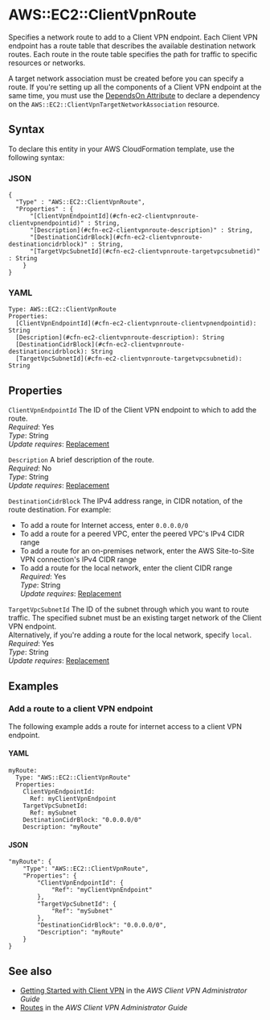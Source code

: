 # AWS::EC2::ClientVpnRoute<a name="aws-resource-ec2-clientvpnroute"></a>

Specifies a network route to add to a Client VPN endpoint\. Each Client VPN endpoint has a route table that describes the available destination network routes\. Each route in the route table specifies the path for traffic to specific resources or networks\.

A target network association must be created before you can specify a route\. If you're setting up all the components of a Client VPN endpoint at the same time, you must use the [DependsOn Attribute](https://docs.aws.amazon.com/AWSCloudFormation/latest/UserGuide/aws-attribute-dependson.html) to declare a dependency on the `AWS::EC2::ClientVpnTargetNetworkAssociation` resource\.

## Syntax<a name="aws-resource-ec2-clientvpnroute-syntax"></a>

To declare this entity in your AWS CloudFormation template, use the following syntax:

### JSON<a name="aws-resource-ec2-clientvpnroute-syntax.json"></a>

```
{
  "Type" : "AWS::EC2::ClientVpnRoute",
  "Properties" : {
      "[ClientVpnEndpointId](#cfn-ec2-clientvpnroute-clientvpnendpointid)" : String,
      "[Description](#cfn-ec2-clientvpnroute-description)" : String,
      "[DestinationCidrBlock](#cfn-ec2-clientvpnroute-destinationcidrblock)" : String,
      "[TargetVpcSubnetId](#cfn-ec2-clientvpnroute-targetvpcsubnetid)" : String
    }
}
```

### YAML<a name="aws-resource-ec2-clientvpnroute-syntax.yaml"></a>

```
Type: AWS::EC2::ClientVpnRoute
Properties: 
  [ClientVpnEndpointId](#cfn-ec2-clientvpnroute-clientvpnendpointid): String
  [Description](#cfn-ec2-clientvpnroute-description): String
  [DestinationCidrBlock](#cfn-ec2-clientvpnroute-destinationcidrblock): String
  [TargetVpcSubnetId](#cfn-ec2-clientvpnroute-targetvpcsubnetid): String
```

## Properties<a name="aws-resource-ec2-clientvpnroute-properties"></a>

`ClientVpnEndpointId`  <a name="cfn-ec2-clientvpnroute-clientvpnendpointid"></a>
The ID of the Client VPN endpoint to which to add the route\.  
*Required*: Yes  
*Type*: String  
*Update requires*: [Replacement](https://docs.aws.amazon.com/AWSCloudFormation/latest/UserGuide/using-cfn-updating-stacks-update-behaviors.html#update-replacement)

`Description`  <a name="cfn-ec2-clientvpnroute-description"></a>
A brief description of the route\.  
*Required*: No  
*Type*: String  
*Update requires*: [Replacement](https://docs.aws.amazon.com/AWSCloudFormation/latest/UserGuide/using-cfn-updating-stacks-update-behaviors.html#update-replacement)

`DestinationCidrBlock`  <a name="cfn-ec2-clientvpnroute-destinationcidrblock"></a>
The IPv4 address range, in CIDR notation, of the route destination\. For example:  
+ To add a route for Internet access, enter `0.0.0.0/0` 
+ To add a route for a peered VPC, enter the peered VPC's IPv4 CIDR range
+ To add a route for an on\-premises network, enter the AWS Site\-to\-Site VPN connection's IPv4 CIDR range
+ To add a route for the local network, enter the client CIDR range
*Required*: Yes  
*Type*: String  
*Update requires*: [Replacement](https://docs.aws.amazon.com/AWSCloudFormation/latest/UserGuide/using-cfn-updating-stacks-update-behaviors.html#update-replacement)

`TargetVpcSubnetId`  <a name="cfn-ec2-clientvpnroute-targetvpcsubnetid"></a>
The ID of the subnet through which you want to route traffic\. The specified subnet must be an existing target network of the Client VPN endpoint\.  
Alternatively, if you're adding a route for the local network, specify `local`\.  
*Required*: Yes  
*Type*: String  
*Update requires*: [Replacement](https://docs.aws.amazon.com/AWSCloudFormation/latest/UserGuide/using-cfn-updating-stacks-update-behaviors.html#update-replacement)

## Examples<a name="aws-resource-ec2-clientvpnroute--examples"></a>

### Add a route to a client VPN endpoint<a name="aws-resource-ec2-clientvpnroute--examples--Add_a_route_to_a_client_VPN_endpoint"></a>

The following example adds a route for internet access to a client VPN endpoint\.

#### YAML<a name="aws-resource-ec2-clientvpnroute--examples--Add_a_route_to_a_client_VPN_endpoint--yaml"></a>

```
myRoute:
  Type: "AWS::EC2::ClientVpnRoute"
  Properties:
    ClientVpnEndpointId: 
      Ref: myClientVpnEndpoint
    TargetVpcSubnetId: 
      Ref: mySubnet
    DestinationCidrBlock: "0.0.0.0/0"
    Description: "myRoute"
```

#### JSON<a name="aws-resource-ec2-clientvpnroute--examples--Add_a_route_to_a_client_VPN_endpoint--json"></a>

```
"myRoute": {
    "Type": "AWS::EC2::ClientVpnRoute",
    "Properties": {
        "ClientVpnEndpointId": {
            "Ref": "myClientVpnEndpoint"
        },
        "TargetVpcSubnetId": {
            "Ref": "mySubnet"
        },
        "DestinationCidrBlock": "0.0.0.0/0",
        "Description": "myRoute"
    }
}
```

## See also<a name="aws-resource-ec2-clientvpnroute--seealso"></a>
+ [Getting Started with Client VPN](https://docs.aws.amazon.com/vpn/latest/clientvpn-admin/cvpn-getting-started.html) in the *AWS Client VPN Administrator Guide*
+ [Routes](https://docs.aws.amazon.com/vpn/latest/clientvpn-admin/cvpn-working-routes.html) in the *AWS Client VPN Administrator Guide*

